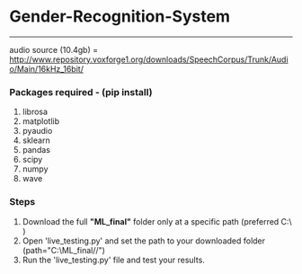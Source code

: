 # Gender-Recognition-System
---------------------------------------------------------------------------------------------------------------
audio source (10.4gb) = http://www.repository.voxforge1.org/downloads/SpeechCorpus/Trunk/Audio/Main/16kHz_16bit/


### Packages required - (pip install)
 1. librosa
 2. matplotlib
 3. pyaudio
 4. sklearn
 5. pandas
 6. scipy
 7. numpy
 8. wave

### Steps
 1. Download the full <b>"ML_final"</b> folder only at a specific path (preferred C:\ )
 2. Open 'live_testing.py' and set the path to your downloaded folder (path="C:\ML_final//") 
 3. Run the 'live_testing.py' file and test your results.
